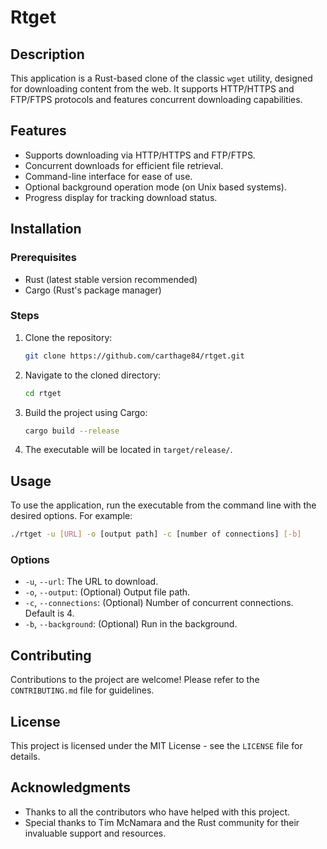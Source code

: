 # Rtget

## Description

This application is a Rust-based clone of the classic `wget` utility, designed for downloading content from the web. It supports HTTP/HTTPS and FTP/FTPS protocols and features concurrent downloading capabilities.

## Features

- Supports downloading via HTTP/HTTPS and FTP/FTPS.
- Concurrent downloads for efficient file retrieval.
- Command-line interface for ease of use.
- Optional background operation mode (on Unix based systems).
- Progress display for tracking download status.

## Installation

### Prerequisites

- Rust (latest stable version recommended)
- Cargo (Rust's package manager)

### Steps

1. Clone the repository:
   ```bash
   git clone https://github.com/carthage84/rtget.git
   ```
2. Navigate to the cloned directory:
   ```bash
   cd rtget
   ```
3. Build the project using Cargo:
   ```bash
   cargo build --release
   ```
4. The executable will be located in `target/release/`.

## Usage

To use the application, run the executable from the command line with the desired options. For example:

```bash
./rtget -u [URL] -o [output path] -c [number of connections] [-b]
```

### Options

- `-u`, `--url`: The URL to download.
- `-o`, `--output`: (Optional) Output file path.
- `-c`, `--connections`: (Optional) Number of concurrent connections. Default is 4.
- `-b`, `--background`: (Optional) Run in the background.

## Contributing

Contributions to the project are welcome! Please refer to the `CONTRIBUTING.md` file for guidelines.

## License

This project is licensed under the MIT License - see the `LICENSE` file for details.

## Acknowledgments

- Thanks to all the contributors who have helped with this project.
- Special thanks to Tim McNamara and the Rust community for their invaluable support and resources.